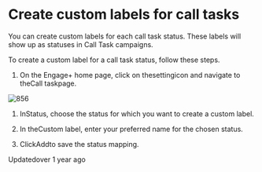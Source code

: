 # Create custom labels for call tasks

You can create custom labels for each call task status. These labels will show up as statuses in Call Task campaigns.

To create a custom label for a call task status, follow these steps.

1. On the Engage+ home page, click on thesettingicon and navigate to theCall taskpage.

![856](https://files.readme.io/9dd2614-3peD0cDCaCZ-biIHaL7H1JyGIcd1a62PJg.png)

1. InStatus, choose the status for which you want to create a custom label.

2. In theCustom label, enter your preferred name for the chosen status.

3. ClickAddto save the status mapping.

Updatedover 1 year ago